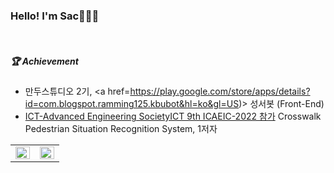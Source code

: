 <h3 font style="consolas">Hello! I'm Sac🙋🏻‍♂️</h3>
<br>


##### 🏆 Achievement<br>
<p>

- 만두스튜디오 2기, <a href=https://play.google.com/store/apps/details?id=com.blogspot.ramming125.kbubot&hl=ko&gl=US)> 성서봇</a> (Front-End) 
- <a href=https://ictaes.org/9th-international-conference/conference-program/> ICT-Advanced Engineering SocietyICT 9th ICAEIC-2022 참가</a>
  Crosswalk Pedestrian Situation Recognition System, 1저자
  
  
  
<table><tr><td valign="top" width="50%">


<img src="https://github-readme-stats.vercel.app/api?username=toast-ceo&show_icons=true&count_private=true&hide_border=true" align="left" style="width: 100%" />

</td><td valign="top" width="50%">

<img src="https://github-readme-stats.vercel.app/api/top-langs/?username=toast-ceo&hide_border=true&layout=compact" align="left" style="width: 100%" />

</td></tr></table>  
